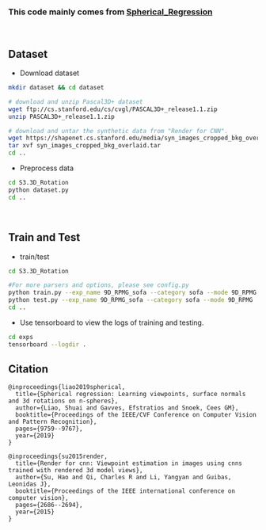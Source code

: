 
### This code mainly comes from [Spherical_Regression](https://github.com/leoshine/Spherical_Regression)

<br>

## Dataset
- Download dataset
```bash
mkdir dataset && cd dataset

# download and unzip Pascal3D+ dataset
wget ftp://cs.stanford.edu/cs/cvgl/PASCAL3D+_release1.1.zip
unzip PASCAL3D+_release1.1.zip

# download and untar the synthetic data from "Render for CNN".
wget https://shapenet.cs.stanford.edu/media/syn_images_cropped_bkg_overlaid.tar
tar xvf syn_images_cropped_bkg_overlaid.tar
cd ..
```

- Preprocess data
```bash
cd S3.3D_Rotation
python dataset.py
cd ..
```
<br>

## Train and Test
- train/test
```bash
cd S3.3D_Rotation

#For more parsers and options, please see config.py
python train.py --exp_name 9D_RPMG_sofa --category sofa --mode 9D_RPMG 
python test.py --exp_name 9D_RPMG_sofa --category sofa --mode 9D_RPMG
cd .. 
```

- Use tensorboard to view the logs of training and testing.
```bash
cd exps
tensorboard --logdir .
```

## Citation

```
@inproceedings{liao2019spherical,
  title={Spherical regression: Learning viewpoints, surface normals and 3d rotations on n-spheres},
  author={Liao, Shuai and Gavves, Efstratios and Snoek, Cees GM},
  booktitle={Proceedings of the IEEE/CVF Conference on Computer Vision and Pattern Recognition},
  pages={9759--9767},
  year={2019}
}

@inproceedings{su2015render,
  title={Render for cnn: Viewpoint estimation in images using cnns trained with rendered 3d model views},
  author={Su, Hao and Qi, Charles R and Li, Yangyan and Guibas, Leonidas J},
  booktitle={Proceedings of the IEEE international conference on computer vision},
  pages={2686--2694},
  year={2015}
}
```

